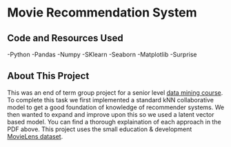 # Movie Recommendation System

## Code and Resources Used

-Python
-Pandas
-Numpy
-SKlearn
-Seaborn
-Matplotlib
-Surprise

## About This Project

This was an end of term group project for a senior level [data mining course](https://academic-calendar.wlu.ca/course.php?c=50474&cal=1&d=1903&s=897&y=77). To complete this task we first implemented a standard kNN collaborative model to get a good foundation of knowledge of recommender systems. We then wanted to expand and improve upon this so we used a latent vector based model. You can find a thorough explaination of each approach in the PDF above. This project uses the small education & development [MovieLens dataset](https://grouplens.org/datasets/movielens/).
